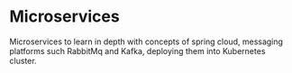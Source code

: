 # Microservices
Microservices to learn in depth with concepts of spring cloud, messaging platforms such RabbitMq and Kafka, deploying them into Kubernetes cluster.
